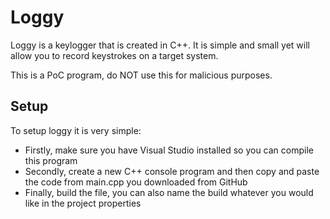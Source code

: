 # Loggy
Loggy is a keylogger that is created in C++. It is simple and small yet will allow you to record keystrokes on a target system.

This is a PoC program, do NOT use this for malicious purposes.

## Setup

To setup loggy it is very simple:

  - Firstly, make sure you have Visual Studio installed so you can compile this program
  - Secondly, create a new C++ console program and then copy and paste the code from main.cpp you downloaded from GitHub
  - Finally, build the file, you can also name the build whatever you would like in the project properties
  
  
  
